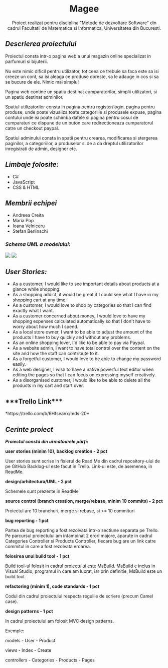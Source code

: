 



<h1 align="center">Magee</h1>


<p align="center">Proiect realizat pentru disciplina "Metode de dezvoltare Software" din cadrul Facultatii de Matematica si Informatica, Universitatea din Bucuresti.</p>

***<h2>Descrierea proiectului</h2>***

  Proiectul consta intr-o pagina web a unui magazin online specializat in parfumuri si bijuterii.
  
  Nu este nimic dificil pentru utilizator, tot ceea ce trebuie sa faca este sa isi creeze un cont, sa isi aleaga ce produse doreste, sa le adauge in cos si sa se bucure de ele. Nimic mai simplu!

  Pagina web contine un spatiu destinat cumparatorilor, simplii utilizatori, si un spatiu destinat adminilor.
  
  Spatiul utilizatorilor consta in pagina pentru register/login, pagina pentru produse, unde poate vizualiza toate categoriile si produsele expuse, pagina contului unde isi poate schimba datele si pagina pentru cosul de cumparaturi ce dispune de un buton care redirectioneaza cumparatorul catre un checkout paypal.
  
  Spatiul adminului consta in spatii pentru crearea, modificarea si stergerea paginilor, a categoriilor, a produselor si de a da dreptul utilizatorilor inregistrati de admin, designer etc.


***<h2>
  Limbaje folosite:</h2>***
  
- C#
- JavaScript
- CSS & HTML

***<h2> Membrii echipei </h2>***

- Andreea Creita
- Maria Pop
- Ioana Velniceru
- Stefan Berlinschi



***<h3>Schema UML a modelului:</h3>***

<img src = "https://cdn.discordapp.com/attachments/952205699813879868/974975644930834462/Untitled_Diagram.drawio.png"> 
<img src = "https://cdn.discordapp.com/attachments/952205699813879868/974975645199245414/Untitled_Diagram-State-diagram.drawio_1.png">



***<h2>User Stories:</h2>***

- As a customer, I would like to see important details about products at a glance while shopping.
- As a shopping addict, it would be great if I could see what I have in my shopping cart at any time.
- As a customer, I would love to shop by categories so that I can find exactly what I want.
- As a customer concerned about money, I would love to have my shopping expenses calculated automatically so that I don't have to worry about how much I spend. 
- As a local store owner, I want to be able to adjust the amount of the products I have to buy quickly and without any problems.
- As an online shopping lover, I'd like to be able to pay via Paypal.
- As a website admin, I want to have total control over the content on the site and how the staff can contribute to it.
- As a forgetful customer, I would love to be able to change my password easily.
- As a web designer, I wish to have a native powerful text editor when editing the pages so that I can focus on expressing myself creatively.
- As a disorganised customer, I would like to be able to delete all the products in my cart and start over.



<h2>***Trello Link***</h2>
*https://trello.com/b/6HfseaVx/mds-20*



***<h2>Cerinte proiect</h2>***

***Proiectul constă din următoarele părți:***

**user stories (minim 10), backlog creation - 2 pct**

User stories sunt scrise in fisierul de Read Me din cadrul repository-ului de pe GitHub
Backlog-ul este facut in Trello. Link-ul este, de asemenea, in ReadMe.

**design/arhitectura/UML - 2 pct**

Schemele sunt prezente in ReadMe

**source control (branch creation, merge/rebase, minim 10 commits) - 2 pct**

Proiectul are 10 branchuri, merge si rebase, si >= 10 commituri

**bug reporting - 1 pct**

Partea de bug reporting a fost rezolvata intr-o sectiune separata pe Trello.
Pe parcursul proiectului am intampinat 2 erori majore, aparute in cadrul Categories Controller si Products Controller, fiecare bug are un link catre commitul in care  a fost rezolvata eroarea.

**folosirea unui build tool - 1 pct**

Build tool-ul folosit in cadrul proiectului este MsBuild. MsBuild e inclus in Visual Studio, programul in care am lucrat, iar prin definitie, MsBuild este un build tool.


**refactoring (minim 1), code standards - 1 pct**

Codul din cadrul proiectului respecta regulile de scriere (precum Camel case).

**design patterns - 1 pct**

In cadrul proiectului am folosit MVC design patterns.

Exemple: 

models - User
       - Product
       
views  - Index
       - Create
       
controllers - Categories
            - Products
            - Pages
